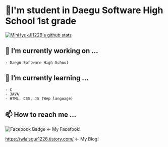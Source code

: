 # 🏤I'm student in Daegu Software High School 1st grade
[![MinHyukJi1226's github stats](https://github-readme-stats.vercel.app/api?username=MinHyukJi1226&show_icons=true&theme=dark)](https://github.com/MinHyukJi1226)
## 🔭 I’m currently working on ...
    - Daegu Software High School
    
## 🌱 I’m currently learning ...
    - C
    - JAVA
    - HTML, CSS, JS (Wep language)

## 📫 How to reach me ...
   ![Facebook Badge](https://img.shields.io/badge/facebook-1877f2?style=flat-square&logo=facebook&logoColor=white&link=https://www.facebook.com/zzsza(https://www.facebook.com/zzsza)) <- My Facefook!
   
   https://wlalsgur1226.tistory.com/ <- My Blog!
